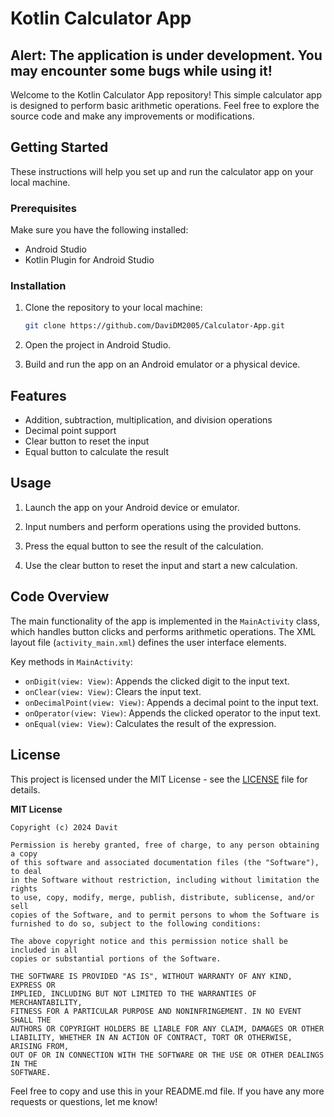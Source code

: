 # Kotlin Calculator App

## Alert: The application is under development. You may encounter some bugs while using it!

Welcome to the Kotlin Calculator App repository! This simple calculator app is designed to perform basic arithmetic operations. Feel free to explore the source code and make any improvements or modifications.

## Getting Started

These instructions will help you set up and run the calculator app on your local machine.

### Prerequisites

Make sure you have the following installed:

- Android Studio
- Kotlin Plugin for Android Studio

### Installation

1. Clone the repository to your local machine:

   ```bash
   git clone https://github.com/DaviDM2005/Calculator-App.git
   ```

2. Open the project in Android Studio.

3. Build and run the app on an Android emulator or a physical device.

## Features

- Addition, subtraction, multiplication, and division operations
- Decimal point support
- Clear button to reset the input
- Equal button to calculate the result

## Usage

1. Launch the app on your Android device or emulator.

2. Input numbers and perform operations using the provided buttons.

3. Press the equal button to see the result of the calculation.

4. Use the clear button to reset the input and start a new calculation.

## Code Overview

The main functionality of the app is implemented in the `MainActivity` class, which handles button clicks and performs arithmetic operations. The XML layout file (`activity_main.xml`) defines the user interface elements.

Key methods in `MainActivity`:

- `onDigit(view: View)`: Appends the clicked digit to the input text.
- `onClear(view: View)`: Clears the input text.
- `onDecimalPoint(view: View)`: Appends a decimal point to the input text.
- `onOperator(view: View)`: Appends the clicked operator to the input text.
- `onEqual(view: View)`: Calculates the result of the expression.

## License

This project is licensed under the MIT License - see the [LICENSE](LICENSE) file for details.

**MIT License**

```
Copyright (c) 2024 Davit

Permission is hereby granted, free of charge, to any person obtaining a copy
of this software and associated documentation files (the "Software"), to deal
in the Software without restriction, including without limitation the rights
to use, copy, modify, merge, publish, distribute, sublicense, and/or sell
copies of the Software, and to permit persons to whom the Software is
furnished to do so, subject to the following conditions:

The above copyright notice and this permission notice shall be included in all
copies or substantial portions of the Software.

THE SOFTWARE IS PROVIDED "AS IS", WITHOUT WARRANTY OF ANY KIND, EXPRESS OR
IMPLIED, INCLUDING BUT NOT LIMITED TO THE WARRANTIES OF MERCHANTABILITY,
FITNESS FOR A PARTICULAR PURPOSE AND NONINFRINGEMENT. IN NO EVENT SHALL THE
AUTHORS OR COPYRIGHT HOLDERS BE LIABLE FOR ANY CLAIM, DAMAGES OR OTHER
LIABILITY, WHETHER IN AN ACTION OF CONTRACT, TORT OR OTHERWISE, ARISING FROM,
OUT OF OR IN CONNECTION WITH THE SOFTWARE OR THE USE OR OTHER DEALINGS IN THE
SOFTWARE.
```

Feel free to copy and use this in your README.md file. If you have any more requests or questions, let me know!
